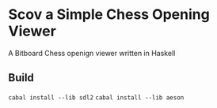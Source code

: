 # Scov a Simple Chess Opening Viewer
A Bitboard Chess openign viewer written in Haskell




## Build
`cabal install --lib sdl2`
`cabal install --lib aeson`
